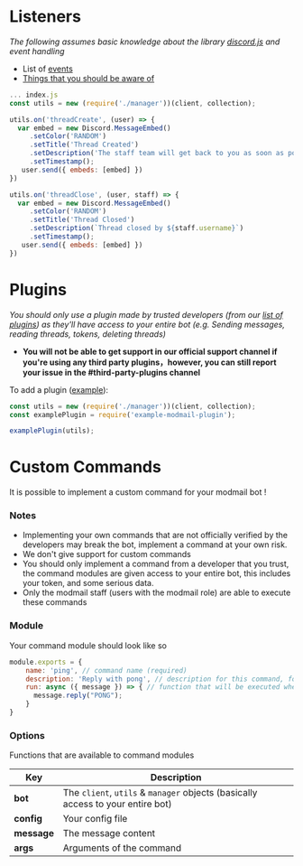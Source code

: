 # Listeners
*The following assumes basic knowledge about the library [discord.js](https://npmjs.com/discord.js) and event handling*
- List of [events](https://github.com/BotStudios/modmailbot/blob/main/info.json)
- [Things that you should be aware of](https://github.com/BotStudios/modmailbot/wiki/Faq#1-listenersevent-handling)
```js
... index.js
const utils = new (require('./manager'))(client, collection);

utils.on('threadCreate', (user) => {
  var embed = new Discord.MessageEmbed()
     .setColor('RANDOM')
     .setTitle('Thread Created')
     .setDescription('The staff team will get back to you as soon as possible.')
     .setTimestamp();
   user.send({ embeds: [embed] })
})

utils.on('threadClose', (user, staff) => { 
  var embed = new Discord.MessageEmbed()
     .setColor('RANDOM')
     .setTitle('Thread Closed')
     .setDescription(`Thread closed by ${staff.username}`)
     .setTimestamp();
   user.send({ embeds: [embed] })
})
```

# Plugins
*You should only use a plugin made by trusted developers (from our [list of plugins](https://github.com/BotStudios/ModmailBot/Wiki/Plugins)) as they'll have access to your entire bot (e.g. Sending messages, reading threads, tokens, deleting threads)*
- **You will not be able to get support in our official support channel if you're using any third party plugins，however, you can still report your issue in the #third-party-plugins channel**

To add a plugin ([example](https://npmjs.com/example-modmail-plugin)):
```js
const utils = new (require('./manager'))(client, collection);
const examplePlugin = require('example-modmail-plugin');

examplePlugin(utils);
```

# Custom Commands

It is possible to implement a custom command for your modmail bot !

### Notes
- Implementing your own commands that are not officially verified by the developers may break the bot, implement a command at your own risk.
- We don't give support for custom commands
- You should only implement a command from a developer that you trust, the command modules are given access to your entire bot, this includes your token, and some serious data.
- Only the modmail staff (users with the modmail role) are able to execute these commands

### Module
Your command module should look like so
```js
module.exports = {
    name: 'ping', // command name (required)
    description: 'Reply with pong', // description for this command, for the help command (required)
    run: async ({ message }) => { // function that will be executed when the command is triggered.
      message.reply("PONG");
    }
}
```

### Options
Functions that are available to command modules

| Key     | Description          |
| ------- | ------------------------------------------------------------------------------- |
| **bot** | The `client`, `utils` & `manager` objects (basically access to your entire bot) |
| **config** | Your config file |
| **message** | The message content |
| **args** | Arguments of the command |

